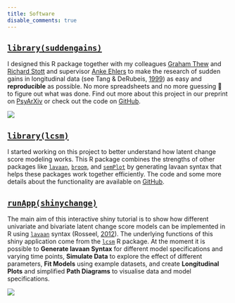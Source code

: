 ```yaml
---
title: Software
disable_comments: true
---
```


## [`library(suddengains)`](https://milanwiedemann.github.io/suddengains/)

I designed this R package together with my colleagues [Graham Thew](https://twitter.com/drgrahamthew) and [Richard Stott](https://twitter.com/DrRichardStott) and supervisor [Anke Ehlers](https://www.psy.ox.ac.uk/team/anke-ehlers) to make the research of sudden gains in longitudinal data (see Tang & DeRubeis, [1999](https://doi.org/10.1037/0022-006X.67.6.894)) as easy and **reproducible** as possible.
No more spreadsheets and no more guessing :crystal_ball: to figure out what was done.
Find out more about this project in our preprint on [PsyArXiv](https://psyarxiv.com/2wa84/) or check out the code on [GitHub](https://github.com/milanwiedemann/suddengains). 

<img src="/gifs/r-suddengains.gif"/>

## [`library(lcsm)`](https://milanwiedemann.github.io/lcsm/)

I started working on this project to better understand how latent change score modeling works. 
This R package combines the strengths of other packages like [`lavaan`](http://lavaan.ugent.be/), [`broom`](https://CRAN.R-project.org/package=broom), and [`semPlot`](https://CRAN.R-project.org/package=semPlot) by generating lavaan syntax that helps these packages work together efficiently. 
The code and some more details about the functionality are available on [GitHub](https://github.com/milanwiedemann/lcsm).


## [`runApp(shinychange)`](https://milanwiedemann.shinyapps.io/shinychange/)

The main aim of this interactive shiny tutorial is to show how different univariate and bivariate latent change score models can be implemented in R using [`lavaan`](http://lavaan.ugent.be/) syntax (Rosseel, [2012](http://www.jstatsoft.org/v48/i02)).
The underlying functions of this shiny application come from the [`lcsm`](https://milanwiedemann.github.io/lcsm/) R package.
At the moment it is possible to **Generate lavaan Syntax** for different model specifications and varying time points, **Simulate Data** to explore the effect of different parameters, **Fit Models** using example datasets, and create **Longitudinal Plots** and simplified **Path Diagrams** to visualise data and model specifications.

<img src="/gifs/r-shinychange-low.gif"/>

